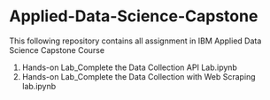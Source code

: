 # Applied-Data-Science-Capstone
This following repository contains all assignment in IBM Applied Data Science Capstone Course
1. Hands-on Lab_Complete the Data Collection API Lab.ipynb
2. Hands-on Lab_Complete the Data Collection with Web Scraping lab.ipynb
